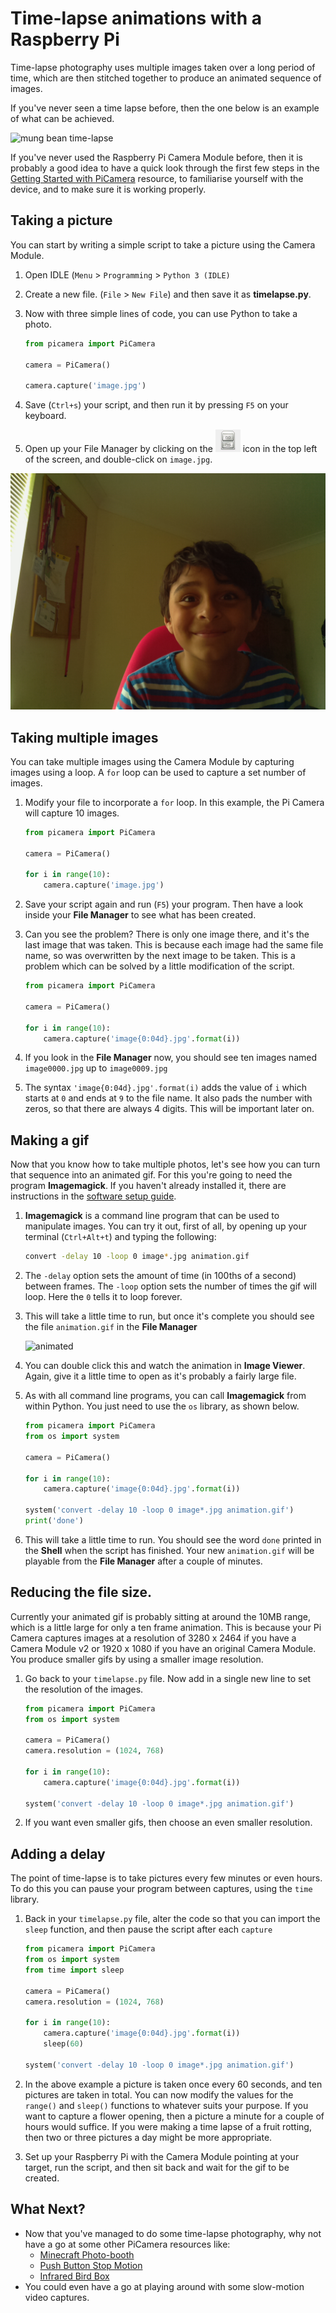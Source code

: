 # Time-lapse animations with a Raspberry Pi

Time-lapse photography uses multiple images taken over a long period of time, which are then stitched together to produce an animated sequence of images.

If you've never seen a time lapse before, then the one below is an example of what can be achieved.

![mung bean time-lapse](images/mungbeans.gif)

If you've never used the Raspberry Pi Camera Module before, then it is probably a good idea to have a quick look through the first few steps in the [Getting Started with PiCamera](https://www.raspberrypi.org/learning/getting-started-with-picamera/worksheet/) resource, to familiarise yourself with the device, and to make sure it is working properly.

## Taking a picture

You can start by writing a simple script to take a picture using the Camera Module.

1. Open IDLE (`Menu` > `Programming` > `Python 3 (IDLE)`

1. Create a new file. (`File` > `New File`) and then save it as **timelapse.py**.

1. Now with three simple lines of code, you can use Python to take a photo.

	``` python
	from picamera import PiCamera

	camera = PiCamera()

	camera.capture('image.jpg')
	```

1. Save (`Ctrl+s`) your script, and then run it by pressing `F5` on your keyboard.

1. Open up your File Manager by clicking on the ![File Manager](images/file_icon.png) icon in the top left of the screen, and double-click on `image.jpg`.

  ![selfie](images/selfie.jpg)
  
## Taking multiple images

You can take multiple images using the Camera Module by capturing images using a loop. A `for` loop can be used to capture a set number of images.

1. Modify your file to incorporate a `for` loop. In this example, the Pi Camera will capture 10 images.

	``` python
	from picamera import PiCamera

	camera = PiCamera()

	for i in range(10):
		camera.capture('image.jpg')
	```
1. Save your script again and run (`F5`) your program. Then have a look inside your **File Manager** to see what has been created.

1. Can you see the problem? There is only one image there, and it's the last image that was taken. This is because each image had the same file name, so was overwritten by the next image to be taken. This is a problem which can be solved by a little modification of the script.

	``` python
	from picamera import PiCamera

	camera = PiCamera()

	for i in range(10):
		camera.capture('image{0:04d}.jpg'.format(i))
	```

1. If you look in the **File Manager** now, you should see ten images named `image0000.jpg` up to `image0009.jpg`

1. The syntax `'image{0:04d}.jpg'.format(i)` adds the value of `i` which starts at `0` and ends at `9` to the file name. It also pads the number with zeros, so that there are always 4 digits. This will be important later on.

## Making a gif

Now that you know how to take multiple photos, let's see how you can turn that sequence into an animated gif. For this you're going to need the program **Imagemagick**. If you haven't already installed it, there are instructions in the [software setup guide](software.md).

1. **Imagemagick** is a command line program that can be used to manipulate images. You can try it out, first of all, by opening up your terminal (`Ctrl+Alt+t`) and typing the following:

	``` bash
	convert -delay 10 -loop 0 image*.jpg animation.gif
	```

1. The `-delay` option sets the amount of time (in 100ths of a second) between frames. The `-loop` option sets the number of times the gif will loop. Here the `0` tells it to loop forever.

1. This will take a little time to run, but once it's complete you should see the file `animation.gif` in the **File Manager**

	![animated](images/animation.gif)

1. You can double click this and watch the animation in **Image Viewer**. Again, give it a little time to open as it's probably a fairly large file.

1. As with all command line programs, you can call **Imagemagick** from within Python. You just need to use the `os` library, as shown below.

	``` python
	from picamera import PiCamera
	from os import system
	
	camera = PiCamera()

	for i in range(10):
		camera.capture('image{0:04d}.jpg'.format(i))
		
	system('convert -delay 10 -loop 0 image*.jpg animation.gif')
	print('done')
	```

1. This will take a little time to run. You should see the word `done` printed in the **Shell** when the script has finished. Your new `animation.gif` will be playable from the **File Manager** after a couple of minutes.

## Reducing the file size.

Currently your animated gif is probably sitting at around the 10MB range, which is a little large for only a ten frame animation. This is because your Pi Camera captures images at a resolution of 3280 x 2464 if you have a Camera Module v2 or 1920 x 1080 if you have an original Camera Module. You produce smaller gifs by using a smaller image resolution.

1. Go back to your `timelapse.py` file. Now add in a single new line to set the resolution of the images.

	``` python
	from picamera import PiCamera
	from os import system
	
	camera = PiCamera()
	camera.resolution = (1024, 768)
	
	for i in range(10):
		camera.capture('image{0:04d}.jpg'.format(i))
		
	system('convert -delay 10 -loop 0 image*.jpg animation.gif')
	```
	
1. If you want even smaller gifs, then choose an even smaller resolution.

## Adding a delay

The point of time-lapse is to take pictures every few minutes or even hours. To do this you can pause your program between captures, using the `time` library.

1. Back in your `timelapse.py` file, alter the code so that you can import the `sleep` function, and then pause the script after each `capture`

	``` python
	from picamera import PiCamera
	from os import system
	from time import sleep
	
	camera = PiCamera()
	camera.resolution = (1024, 768)
	
	for i in range(10):
		camera.capture('image{0:04d}.jpg'.format(i))
		sleep(60)
		
	system('convert -delay 10 -loop 0 image*.jpg animation.gif')
	```

1. In the above example a picture is taken once every 60 seconds, and ten pictures are taken in total. You can now modify the values for the `range()` and `sleep()` functions to whatever suits your purpose. If you want to capture a flower opening, then a picture a minute for a couple of hours would suffice. If you were making a time lapse of a fruit rotting, then two or three pictures a day might be more appropriate.

1. Set up your Raspberry Pi with the Camera Module pointing at your target, run the script, and then sit back and wait for the gif to be created.

## What Next?
- Now that you've managed to do some time-lapse photography, why not have a go at some other PiCamera resources like:
	- [Minecraft Photo-booth](https://www.raspberrypi.org/learning/minecraft-photobooth/)
	- [Push Button Stop Motion](https://www.raspberrypi.org/learning/push-button-stop-motion/)
	- [Infrared Bird Box](https://www.raspberrypi.org/learning/infrared-bird-box/)
- You could even have a go at playing around with some slow-motion video captures.
